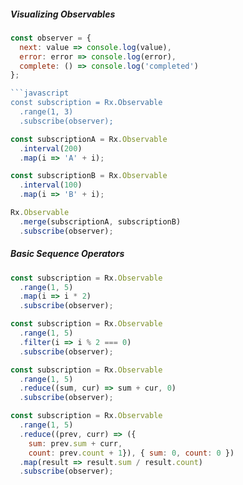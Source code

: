 ##### Visualizing Observables

```javascript
const observer = {
  next: value => console.log(value),
  error: error => console.log(error),
  complete: () => console.log('completed')
};

```javascript
const subscription = Rx.Observable
  .range(1, 3)
  .subscribe(observer);
```

```javascript
const subscriptionA = Rx.Observable
  .interval(200)
  .map(i => 'A' + i);

const subscriptionB = Rx.Observable
  .interval(100)
  .map(i => 'B' + i);

Rx.Observable
  .merge(subscriptionA, subscriptionB)
  .subscribe(observer);
```

##### Basic Sequence Operators
```javascript
const subscription = Rx.Observable
  .range(1, 5)
  .map(i => i * 2)
  .subscribe(observer);
```

```javascript
const subscription = Rx.Observable
  .range(1, 5)
  .filter(i => i % 2 === 0)
  .subscribe(observer);
```

```javascript
const subscription = Rx.Observable
  .range(1, 5)
  .reduce((sum, cur) => sum + cur, 0)
  .subscribe(observer);
```

```javascript
const subscription = Rx.Observable
  .range(1, 5)
  .reduce((prev, curr) => ({ 
    sum: prev.sum + curr, 
    count: prev.count + 1}), { sum: 0, count: 0 })
  .map(result => result.sum / result.count)
  .subscribe(observer);
  ```
  
